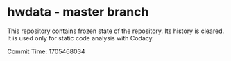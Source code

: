 # hwdata - master branch

This repository contains frozen state of the repository.
Its history is cleared. It is used only for static code
analysis with Codacy.

Commit Time: 1705468034